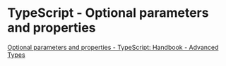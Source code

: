 # TypeScript - Optional parameters and properties

[Optional parameters and properties - TypeScript: Handbook - Advanced Types](https://www.typescriptlang.org/docs/handbook/advanced-types.html#optional-parameters-and-properties)
